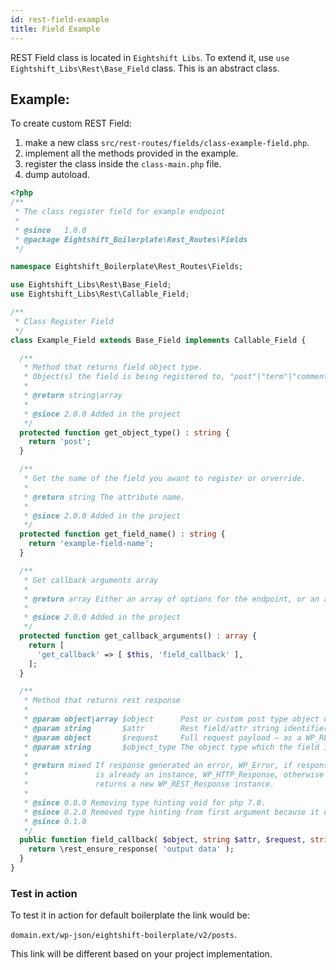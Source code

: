 ```yaml
---
id: rest-field-example
title: Field Example
---
```


REST Field class is located in `Eightshift Libs`. To extend it, use `use Eightshift_Libs\Rest\Base_Field` class. This is an abstract class.

## Example:

To create custom REST Field:
1. make a new class `src/rest-routes/fields/class-example-field.php`.
2. implement all the methods provided in the example.
3. register the class inside the `class-main.php` file.
4. dump autoload.

```php
<?php
/**
 * The class register field for example endpoint
 *
 * @since   1.0.0
 * @package Eightshift_Boilerplate\Rest_Routes\Fields
 */

namespace Eightshift_Boilerplate\Rest_Routes\Fields;

use Eightshift_Libs\Rest\Base_Field;
use Eightshift_Libs\Rest\Callable_Field;

/**
 * Class Register Field
 */
class Example_Field extends Base_Field implements Callable_Field {

  /**
   * Method that returns field object type.
   * Object(s) the field is being registered to, "post"|"term"|"comment" etc.
   *
   * @return string|array
   *
   * @since 2.0.0 Added in the project
   */
  protected function get_object_type() : string {
    return 'post';
  }

  /**
   * Get the name of the field you awant to register or orverride.
   *
   * @return string The attribute name.
   *
   * @since 2.0.0 Added in the project
   */
  protected function get_field_name() : string {
    return 'example-field-name';
  }

  /**
   * Get callback arguments array
   *
   * @return array Either an array of options for the endpoint, or an array of arrays for multiple methods.
   *
   * @since 2.0.0 Added in the project
   */
  protected function get_callback_arguments() : array {
    return [
      'get_callback' => [ $this, 'field_callback' ],
    ];
  }

  /**
   * Method that returns rest response
   *
   * @param object|array $object      Post or custom post type object of the request.
   * @param string       $attr        Rest field/attr string identifier from the second parameter of your register_rest_field() declaration.
   * @param object       $request     Full request payload – as a WP_REST_Request object.
   * @param string       $object_type The object type which the field is registered against. Typically first parameter of your register_rest_field() declaration.
   *
   * @return mixed If response generated an error, WP_Error, if response
   *               is already an instance, WP_HTTP_Response, otherwise
   *               returns a new WP_REST_Response instance.
   *
   * @since 0.8.0 Removing type hinting void for php 7.0.
   * @since 0.2.0 Removed type hinting from first argument because it can be object|array.
   * @since 0.1.0
   */
  public function field_callback( $object, string $attr, $request, string $object_type ) : string {
    return \rest_ensure_response( 'output data' );
  }
}

```

### Test in action

To test it in action for default boilerplate the link would be:

`domain.ext/wp-json/eightshift-boilerplate/v2/posts`.

This link will be different based on your project implementation.
